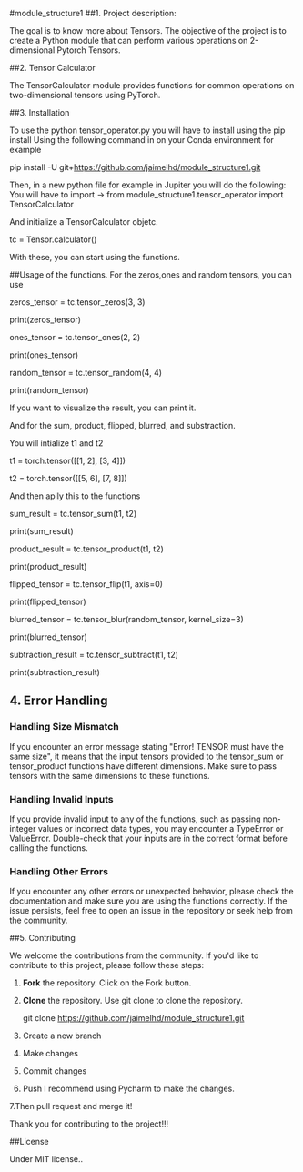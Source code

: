 #module_structure1
##1. Project description:

The goal is to know more about Tensors. The objective of the
project is to create a Python module that can perform various operations 
on 2-dimensional Pytorch Tensors.

##2. Tensor Calculator

The TensorCalculator module provides functions for common operations on two-dimensional tensors using PyTorch.

##3. Installation

To use the python tensor_operator.py you will have to install using the pip install
Using the following command in on your Conda environment for example

pip install -U git+https://github.com/jaimelhd/module_structure1.git

Then, in a new python file for example in Jupiter you will do the following:
You will have to import -> from module_structure1.tensor_operator import TensorCalculator

And initialize a TensorCalculator objetc.

tc = Tensor.calculator()

With these, you can start using the functions.

##Usage of the functions.
For  the zeros,ones and random tensors, you can use 

zeros_tensor = tc.tensor_zeros(3, 3)

print(zeros_tensor)

ones_tensor = tc.tensor_ones(2, 2)

print(ones_tensor)

random_tensor = tc.tensor_random(4, 4)

print(random_tensor)

If you want to visualize the result, you can print it.

And for the sum, product, flipped, blurred, and substraction.

You will intialize t1 and t2

t1 = torch.tensor([[1, 2], [3, 4]])

t2 = torch.tensor([[5, 6], [7, 8]])

And then aplly this to the functions

sum_result = tc.tensor_sum(t1, t2)

print(sum_result)

product_result = tc.tensor_product(t1, t2)

print(product_result)

flipped_tensor = tc.tensor_flip(t1, axis=0)

print(flipped_tensor)

blurred_tensor = tc.tensor_blur(random_tensor, kernel_size=3)

print(blurred_tensor)

subtraction_result = tc.tensor_subtract(t1, t2)

print(subtraction_result)


## 4. Error Handling

### Handling Size Mismatch

If you encounter an error message stating "Error! TENSOR must have the same size", it means that the input tensors provided to the tensor_sum or tensor_product
functions have different dimensions. 
Make sure to pass tensors with the same dimensions 
to these functions.

### Handling Invalid Inputs

If you provide invalid input to any of the functions, 
such as passing non-integer values or incorrect data types, 
you may encounter a TypeError or ValueError. Double-check that your inputs are in the correct format before calling the functions.

### Handling Other Errors

If you encounter any other errors or unexpected behavior, please check the documentation and make sure you are using the functions correctly. If the issue persists, feel free to open an issue in the repository or seek help from the community.


##5. Contributing

We welcome the contributions from the community.
If you'd like to contribute to this project, please follow these steps:

1. **Fork** the repository. Click on the Fork button.
2. **Clone** the repository. Use git clone to clone the repository.

    git clone https://github.com/jaimelhd/module_structure1.git 

3. Create a new branch
4. Make changes
5. Commit changes
6. Push
I recommend using Pycharm to make the changes.

7.Then pull request and merge it!

Thank you for contributing to the project!!!

##License

Under MIT license..








